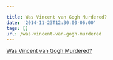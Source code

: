 ```yaml
---

title: Was Vincent van Gogh Murdered?
date: '2014-11-23T12:30:00-06:00'
tags: []
url: /was-vincent-van-gogh-murdered
---
```

<a href="http://www.vanityfair.com/culture/2014/12/vincent-van-gogh-murder-mystery">Was Vincent van Gogh Murdered?</a><br/>
